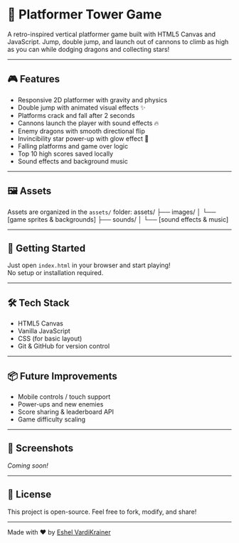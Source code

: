 # 🏰 Platformer Tower Game

A retro-inspired vertical platformer game built with HTML5 Canvas and JavaScript.
Jump, double jump, and launch out of cannons to climb as high as you can while dodging dragons and collecting stars!

---

## 🎮 Features

- Responsive 2D platformer with gravity and physics
- Double jump with animated visual effects ✨
- Platforms crack and fall after 2 seconds
- Cannons launch the player with sound effects 🔥
- Enemy dragons with smooth directional flip
- Invincibility star power-up with glow effect 🌟
- Falling platforms and game over logic
- Top 10 high scores saved locally
- Sound effects and background music

---

## 🖼️ Assets

Assets are organized in the `assets/` folder:
assets/ ├── images/ │ └── [game sprites & backgrounds] ├── sounds/ │ └── [sound effects & music]

---

## 🚀 Getting Started

Just open `index.html` in your browser and start playing!  
No setup or installation required.

---

## 🛠️ Tech Stack

- HTML5 Canvas
- Vanilla JavaScript
- CSS (for basic layout)
- Git & GitHub for version control

---

## 📦 Future Improvements

- Mobile controls / touch support
- Power-ups and new enemies
- Score sharing & leaderboard API
- Game difficulty scaling

---

## 📸 Screenshots

*Coming soon!*

---

## 📄 License

This project is open-source. Feel free to fork, modify, and share!

---

Made with ❤️ by [Eshel VardiKrainer](https://github.com/EshelVardiKrainer)



